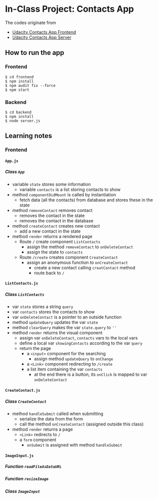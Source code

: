 # In-Class Project: Contacts App

The codes originate from
* [Udacity Contacts App Frontend](https://github.com/udacity/reactnd-contacts-complete)
* [Udacity Contacts App Server](https://github.com/udacity/reactnd-contacts-server)

## How to run the app

### Frontend

```shell
$ cd frontend
$ npm install
$ npm audit fix --force
$ npm start
```

### Backend
```shell
$ cd backend
$ npm install
$ node server.js
```

## Learning notes

### Frontend

#### `App.js`
##### Class `App` 
* variable `state` stores some information
    * variable `contacts` is a list storing contacts to show
* method `componentDidMount` is called by instantiation
    * fetch data (all the contacts) from database and stores these in the state
* method `removeContact` removes contact
    * removes the contact in the state
    * removes the contact in the database
* method `createContact` creates new contact
    * add a new contact in the state
* method `render` returns a rendered page
    * Route `/` create component `ListContacts`
        * assign the method `removeContact` to `onDeleteContact`
        * assign the state to `contacts`
    * Route `/create` creates component `CreateContact`
        * assign an anonymous function to `onCreateContact`
            * create a new contact calling `creatContact` method
            * route back to `/`
            
#### `ListContacts.js`
##### Class `ListContacts`
* var `state` stores a string `query`
* var `contacts` stores the contacts to show
* var `onDeleteContact` is a pointer to an outside function
* method `updateQuery` updates the var `state`
* method `clearQuery` makes the var `state.query` to `''`
* method `render` returns the visual component
    * assign var `onDeleteContact`, `contacts` vars to the local vars
    * define a local var `showingContacts` according to the var `query`
    * return the page
        * a `<input>` component for the searching
            * assign method `updateQuery` to `onChange`
        * a `<Link>` component redirecting to `/create`
        * a list item containing the var `contacts`
            * at the end there is a button, its `onClick` is mapped to var `onDeleteContact`
       
#### `CreateContact.js`
##### Class `CreateContact`
* method `handleSubmit` called when submitting
    * serialize the data from the form
    * call the method `onCreateContact` (assigned outside this class)
* method `render` returns a page
    * `<Link>` redirects to `/`
    * a `form` component
        * `onSubmit` is assigned with method `handleSubmit`

#### `ImageInput.js`
##### Function `readFileAsDataURL`

##### Function `resizeImage`

##### Class `ImageInput` 